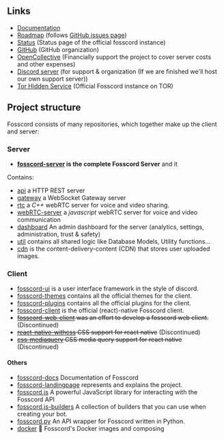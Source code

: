 ## Links

- [Documentation](https://docs.fosscord.com)
- [Roadmap](https://fosscord.com/roadmap/) (follows [GitHub issues page](https://github.com/fosscord/fosscord-server/issues))
- [Status](https://status.fosscord.com/) (Status page of the official fosscord instance)
- [GitHub](https://github.com/fosscord/) (GitHub organization)
- [OpenCollective](https://opencollective.com/fosscord) (Financially support the project to cover server costs and other expenses)
- [Discord server](https://discord.gg/ZrnGQP6p3d) (for support & organization (If we are finished we'll host our own support server))
- [Tor Hidden Service](http://7jexqzsbqndcsh6y7hybtaf5us5vt7mya7hi4fbi2tid6zazno3h44qd.onion/) (Official Fosscord instance on TOR)

## Project structure

Fosscord consists of many repositories, which together make up the client and server:

### Server

- **[fosscord-server](https://github.com/fosscord/fosscord-api) is the complete Fosscord Server** and it

Contains:

- [api](https://github.com/fosscord/fosscord-server/tree/master/api) a HTTP REST server
- [gateway](https://github.com/fosscord/fosscord-server/tree/master/gateway) a WebSocket Gateway server
- [rtc](https://github.com/fosscord/fosscord-server/tree/master/rtc) a _C++_ webRTC server for voice and video sharing.
- [webRTC-server](https://github.com/fosscord/fosscord-server/tree/master/webrtc-server) a _javascript_ webRTC server for voice and video communication
- [dashboard](https://github.com/fosscord/fosscord-server/tree/master/dashboard) An admin dashboard for the server (analytics, settings, administration, trust & safety)
- [util](https://github.com/fosscord/fosscord-server/tree/master/util) contains all shared logic like Database Models, Utility functions...
- [cdn](https://github.com/fosscord/fosscord-server/tree/master/cdn) is the content-delivery-content (CDN) that stores user uploaded images.

### Client

- [fosscord-ui](https://github.com/fosscord/fosscord-ui) is a user interface framework in the style of discord.
- [fosscord-themes](https://github.com/fosscord/fosscord-themes) contains all the official themes for the client.
- [fosscord-plugins](https://github.com/fosscord/fosscord-plugins) contains all the official plugins for the client.
- [fosscord-client](https://github.com/fosscord/fosscord-client) is the official (react)-native Fosscord client.
- ~~[fosscord-web-client](https://github.com/fosscord/fosscord-web-client) was an effort to develop a fosscord web client.~~ (Discontinued)
- ~~[react-native-withcss](https://github.com/fosscord/react-native-withcss) CSS support for react native~~ (Discontinued)
- ~~[css-mediaquery](https://github.com/fosscord/css-mediaquery) CSS media query support for react native~~ (Discontinued)

#### Others

- [fosscord-docs](https://github.com/fosscord/fosscord-docs) Documentation of Fosscord
- [fosscord-landingpage](https://github.com/fosscord/fosscord-landingpage) represents and explains the project.
- [fosscord.js](https://github.com/fosscord/fosscord.js) A powerful JavaScript library for interacting with the Fosscord API
- [fosscord.js-builders](https://github.com/fosscord/fosscord.js-builders) A collection of builders that you can use when creating your bot.
- [fosscord.py](https://github.com/fosscord/fosscord.py) An API wrapper for Fosscord written in Python.
- [docker](https://github.com/fosscord/docker) 🐳 Fosscord's Docker images and composing
